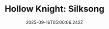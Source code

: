 ---
title: "Hollow Knight: Silksong"
id: 1030300
date: 2025-09-16T05:00:06.242Z
link: games/steam/recent/hollow-knight-silksong
image: http://media.steampowered.com/steamcommunity/public/images/apps/1030300/b4a999c1302e3ac123c041fd41bb8a34528c6ab5.jpg
playtime_2weeks: 1821
playtime_forever: 1821
playtime_windows_forever: 0
playtime_mac_forever: 0
playtime_linux_forever: 1821
playtime_deck_forever: 1821
---